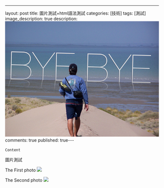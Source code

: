 ---
layout: post
title: 圖片測試+html語法測試
categories: [技術]
tags: [測試]
image_description: true
description: <img src="/image/2016-6-20/0.jpg">
comments: true
published: true---

 `Content`
 
  
 圖片測試
 
 The First photo
 <img src="{{ site.baseurl }}/image/2015-6-20/0.jpg">
 
 
 
 
 The Second photo
 <img src="{{ site.baseurl }}/image/2015-6-20/1.jpg">
 